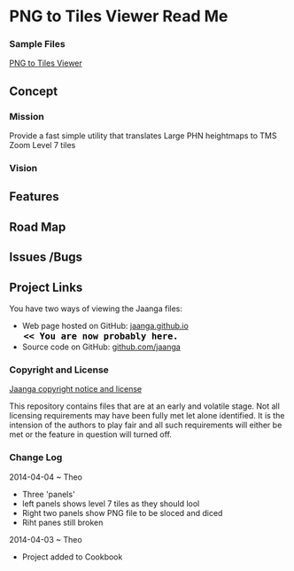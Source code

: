 PNG to Tiles Viewer Read Me
===

### Sample Files

[PNG to Tiles Viewer]( http://jaanga.github.io/terrain-plus/cookbook/png-to-tiles-viewer/latest/ )

## Concept

### Mission
Provide a fast simple utility that translates Large PHN heightmaps to TMS Zoom Level 7 tiles

### Vision


## Features



## Road Map


## Issues /Bugs


## Project Links

You have two ways of viewing the Jaanga files:

* Web page hosted on GitHub: [jaanga.github.io]( http://jaanga.github.io/terrain-plus/cookbook/png-to-tiles-viewer/ "view the files as apps." ) <input value="<< You are now probably here." size=28 style="font:bold 12pt monospace;border-width:0;" >  
* Source code on GitHub: [github.com/jaanga]( https://github.com/jaanga/terrain-plus/tree/gh-pages/cookbook/hgt-to-png/ "View the files as source code." ) <scan style=display:none ><< You are now probably here.</scan>


### Copyright and License

[Jaanga copyright notice and license]( https://github.com/jaanga/jaanga.github.io/blob/master/jaanga-copyright-and-mit-license.md )

This repository contains files that are  at an early and volatile stage. Not all licensing requirements may have been fully met let alone identified. It is the intension of the authors to play fair and all such requirements will either be met or the feature in question will turned off.


### Change Log

2014-04-04 ~ Theo

* Three 'panels'
* left panels shows level 7 tiles as they should lool
* Right two panels show PNG file to be sloced and diced
* Riht panes still broken


2014-04-03 ~ Theo

* Project added to Cookbook



